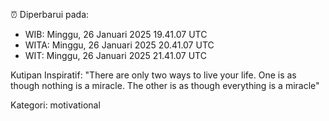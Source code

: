 ⏰ Diperbarui pada:
- WIB: Minggu, 26 Januari 2025 19.41.07 UTC
- WITA: Minggu, 26 Januari 2025 20.41.07 UTC
- WIT: Minggu, 26 Januari 2025 21.41.07 UTC

Kutipan Inspiratif:
"There are only two ways to live your life. One is as though nothing is a miracle. The other is as though everything is a miracle"


Kategori: motivational

